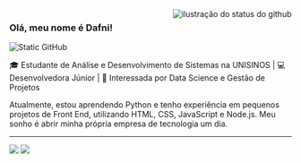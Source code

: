 <img align='right' src="https://github-readme-stats.vercel.app/api?username=dafnirca&show_icons=true&title_color=783c00&text_color=af552e&icon_color=783c00&bg_color=f8efd4&cache_seconds=2300" alt="ilustração do status do github">

### Olá, meu nome é Dafni!

<img src="https://img.shields.io/static/v1?label=Overview&message=dafnirca&color=f8efd4&style=for-the-badge&logo=GitHub" alt="Static GitHub">

<p>
🎓 Estudante de Análise e Desenvolvimento de Sistemas na UNISINOS | 💻 Desenvolvedora Júnior | 🚀 Interessada por Data Science e Gestão de Projetos

Atualmente, estou aprendendo Python e tenho experiência em pequenos projetos de Front End, utilizando HTML, CSS, JavaScript e Node.js. Meu sonho é abrir minha própria empresa de tecnologia um dia.

---
</p>
 
<div> 
  <a href = "mailto:dafnirca@gmail.com"><img src="https://img.shields.io/badge/-Gmail-%23333?style=for-the-badge&logo=gmail&logoColor=white" target="_blank"></a>
  <a href="[(https://www.linkedin.com/in/dafni-rosa-76466a23a/)]" target="_blank"><img src="https://img.shields.io/badge/-LinkedIn-%230077B5?style=for-the-badge&logo=linkedin&logoColor=white" target="_blank"></a> 
  
</div>
